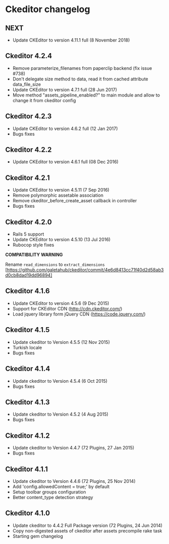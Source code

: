 # Ckeditor changelog

## NEXT

  * Update CKEditor to version 4.11.1 full (8 November 2018)


## Ckeditor 4.2.4

  * Remove parameterize_filenames from paperclip backend (fix issue #738)
  * Don't delegate size method to data, read it from cached attribute data_file_size
  * Update CKEditor to version 4.7.1 full (28 Jun 2017)
  * Move method "assets_pipeline_enabled?" to main module and allow to change it from ckeditor config

## Ckeditor 4.2.3

  * Update CKEditor to version 4.6.2 full (12 Jan 2017)
  * Bugs fixes

## Ckeditor 4.2.2

  * Update CKEditor to version 4.6.1 full (08 Dec 2016)

## Ckeditor 4.2.1

  * Update CKEditor to version 4.5.11 (7 Sep 2016)
  * Remove polymorphic assetable association
  * Remove ckeditor_before_create_asset callback in controller
  * Bugs fixes

## Ckeditor 4.2.0

  * Rails 5 support
  * Update CKEditor to version 4.5.10 (13 Jul 2016)
  * Rubocop style fixes

  **COMPATIBILITY WARNING**

  Rename `read_dimensions` to `extract_dimensions` [https://github.com/galetahub/ckeditor/commit/4e6d8413cc71f40d2d58ab3d0cb8dad19dd96894]

## Ckeditor 4.1.6

  * Update CKEditor to version 4.5.6 (9 Dec 2015)
  * Support for CKEditor CDN (http://cdn.ckeditor.com/)
  * Load jquery library form jQuery CDN (https://code.jquery.com/)

## Ckeditor 4.1.5

  * Update ckeditor to Version 4.5.5 (12 Nov 2015)
  * Turkish locale
  * Bugs fixes

## Ckeditor 4.1.4

  * Update ckeditor to Version 4.5.4 (6 Oct 2015)
  * Bugs fixes

## Ckeditor 4.1.3

  * Update ckeditor to Version 4.5.2 (4 Aug 2015)
  * Bugs fixes

## Ckeditor 4.1.2

  * Update ckeditor to Version 4.4.7 (72 Plugins, 27 Jan 2015)
  * Bugs fixes

## Ckeditor 4.1.1

  * Update ckeditor to Version 4.4.6 (72 Plugins, 25 Nov 2014)
  * Add 'config.allowedContent = true;' by default
  * Setup toolbar groups configuration
  * Better content_type detection strategy

## Ckeditor 4.1.0

  * Update ckeditor to 4.4.2 Full Package version (72 Plugins, 24 Jun 2014)
  * Copy non-digested assets of ckeditor after assets precompile rake task
  * Starting gem changelog
